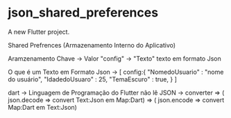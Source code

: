 # json_shared_preferences

A new Flutter project.


Shared Prefrences (Armazenamento Interno do Aplicativo)

Aramzenamento   Chave -> Valor
                "config" -> "Texto" texto em formato Json

O que é um Texto em Formato Json -> 
[
    config:{
        "NomedoUsuario" : "nome do usuário",
        "IdadedoUsuaro" : 25,
        "TemaEscuro" : true,
    }
]

dart -> Linguagem de Programação do Flutter não lê JSON
     -> converter => ( json.decode => convert Text:Json em Map:Dart)
                  => ( json.encode => convert Map:Dart em Text:Json)